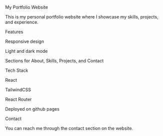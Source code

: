 My Portfolio Website

This is my personal portfolio website where I showcase my skills, projects, and experience.

Features

Responsive design

Light and dark mode

Sections for About, Skills, Projects, and Contact



Tech Stack

React

TailwindCSS

React Router

Deployed on github pages



Contact

You can reach me through the contact section on the website.